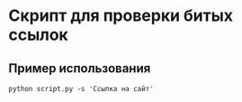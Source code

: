 # Скрипт для проверки битых ссылок
## Пример использования

```
python script.py -s 'Ссылка на сайт'
```
